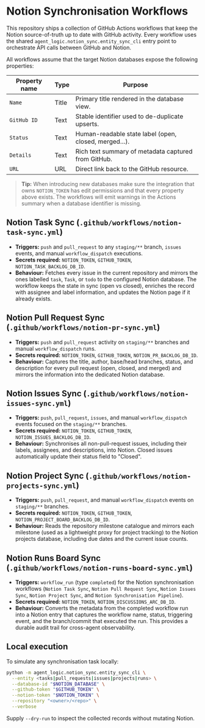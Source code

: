 # Notion Synchronisation Workflows

This repository ships a collection of GitHub Actions workflows that keep the
Notion source-of-truth up to date with GitHub activity. Every workflow uses the
shared `agent_logic.notion_sync.entity_sync_cli` entry point to orchestrate API
calls between GitHub and Notion.

All workflows assume that the target Notion databases expose the following
properties:

| Property name | Type     | Purpose                                             |
| ------------- | -------- | --------------------------------------------------- |
| `Name`        | Title    | Primary title rendered in the database view.        |
| `GitHub ID`   | Text     | Stable identifier used to de-duplicate upserts.     |
| `Status`      | Text     | Human-readable state label (open, closed, merged…). |
| `Details`     | Text     | Rich text summary of metadata captured from GitHub. |
| `URL`         | URL      | Direct link back to the GitHub resource.            |

> **Tip:** When introducing new databases make sure the integration that owns
> `NOTION_TOKEN` has edit permissions and that every property above exists. The
> workflows will emit warnings in the Actions summary when a database identifier
> is missing.

## Notion Task Sync (`.github/workflows/notion-task-sync.yml`)

* **Triggers:** `push` and `pull_request` to any `staging/**` branch, `issues`
events, and manual `workflow_dispatch` executions.
* **Secrets required:** `NOTION_TOKEN`, `GITHUB_TOKEN`,
  `NOTION_TASK_BACKLOG_DB_ID`.
* **Behaviour:** Fetches every issue in the current repository and mirrors the
  ones labelled `task`, `Task`, or `todo` to the configured Notion database.
  The workflow keeps the state in sync (open vs closed), enriches the record
  with assignee and label information, and updates the Notion page if it already
  exists.

## Notion Pull Request Sync (`.github/workflows/notion-pr-sync.yml`)

* **Triggers:** `push` and `pull_request` activity on `staging/**` branches and
  manual `workflow_dispatch` runs.
* **Secrets required:** `NOTION_TOKEN`, `GITHUB_TOKEN`,
  `NOTION_PR_BACKLOG_DB_ID`.
* **Behaviour:** Captures the title, author, base/head branches, status, and
  description for every pull request (open, closed, and merged) and mirrors the
  information into the dedicated Notion database.

## Notion Issues Sync (`.github/workflows/notion-issues-sync.yml`)

* **Triggers:** `push`, `pull_request`, `issues`, and manual `workflow_dispatch`
events focused on the `staging/**` branches.
* **Secrets required:** `NOTION_TOKEN`, `GITHUB_TOKEN`,
  `NOTION_ISSUES_BACKLOG_DB_ID`.
* **Behaviour:** Synchronises all non-pull-request issues, including their
  labels, assignees, and descriptions, into Notion. Closed issues automatically
  update their status field to "Closed".

## Notion Project Sync (`.github/workflows/notion-projects-sync.yml`)

* **Triggers:** `push`, `pull_request`, and manual `workflow_dispatch` events on
  `staging/**` branches.
* **Secrets required:** `NOTION_TOKEN`, `GITHUB_TOKEN`,
  `NOTION_PROJECT_BOARD_BACKLOG_DB_ID`.
* **Behaviour:** Reads the repository milestone catalogue and mirrors each
  milestone (used as a lightweight proxy for project tracking) to the Notion
  projects database, including due dates and the current issue counts.

## Notion Runs Board Sync (`.github/workflows/notion-runs-board-sync.yml`)

* **Triggers:** `workflow_run` (type `completed`) for the Notion synchronisation
  workflows (`Notion Task Sync`, `Notion Pull Request Sync`, `Notion Issues
  Sync`, `Notion Project Sync`, and `Notion Synchronisation Pipeline`).
* **Secrets required:** `NOTION_TOKEN`, `NOTION_DISCUSSIONS_ARC_DB_ID`.
* **Behaviour:** Converts the metadata from the completed workflow run into a
  Notion entry that captures the workflow name, status, triggering event, and
  the branch/commit that executed the run. This provides a durable audit trail
  for cross-agent observability.

## Local execution

To simulate any synchronisation task locally:

```bash
python -m agent_logic.notion_sync.entity_sync_cli \
  --entity <tasks|pull_requests|issues|projects|runs> \
  --database-id "$NOTION_DATABASE" \
  --github-token "$GITHUB_TOKEN" \
  --notion-token "$NOTION_TOKEN" \
  --repository "<owner>/<repo>" \
  --verbose
```

Supply `--dry-run` to inspect the collected records without mutating Notion.
